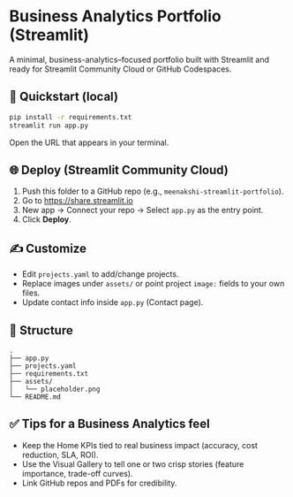 
# Business Analytics Portfolio (Streamlit)

A minimal, business-analytics–focused portfolio built with Streamlit and ready for Streamlit Community Cloud or GitHub Codespaces.

## 🚀 Quickstart (local)

```bash
pip install -r requirements.txt
streamlit run app.py
```

Open the URL that appears in your terminal.

## 🌐 Deploy (Streamlit Community Cloud)

1. Push this folder to a GitHub repo (e.g., `meenakshi-streamlit-portfolio`).
2. Go to https://share.streamlit.io
3. New app → Connect your repo → Select `app.py` as the entry point.
4. Click **Deploy**.

## ✍️ Customize

- Edit `projects.yaml` to add/change projects.
- Replace images under `assets/` or point project `image:` fields to your own files.
- Update contact info inside `app.py` (Contact page).

## 🧱 Structure

```
.
├── app.py
├── projects.yaml
├── requirements.txt
├── assets/
│   └── placeholder.png
└── README.md
```

## ✅ Tips for a Business Analytics feel
- Keep the Home KPIs tied to real business impact (accuracy, cost reduction, SLA, ROI).
- Use the Visual Gallery to tell one or two crisp stories (feature importance, trade-off curves).
- Link GitHub repos and PDFs for credibility.
